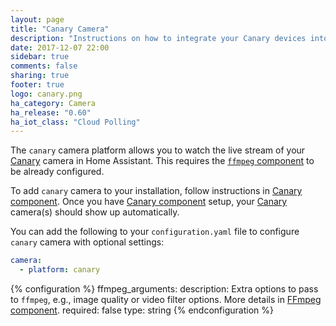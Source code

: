 ```yaml
---
layout: page
title: "Canary Camera"
description: "Instructions on how to integrate your Canary devices into Home Assistant."
date: 2017-12-07 22:00
sidebar: true
comments: false
sharing: true
footer: true
logo: canary.png
ha_category: Camera
ha_release: "0.60"
ha_iot_class: "Cloud Polling"
---
```


The `canary` camera platform allows you to watch the live stream of your [Canary](https://canary.is) camera in Home Assistant. This requires the [`ffmpeg` component](/components/ffmpeg/) to be already configured.

To add `canary` camera to your installation, follow instructions in [Canary component](/components/canary/). Once you have [Canary component](/components/canary/) setup, your [Canary](https://canary.is) camera(s) should show up automatically.

You can add the following to your `configuration.yaml` file to configure `canary` camera with optional settings:

```yaml
camera:
  - platform: canary
```

{% configuration %}
  ffmpeg_arguments:
    description: Extra options to pass to `ffmpeg`, e.g., image quality or video filter options. More details in [FFmpeg component](/components/ffmpeg).
    required: false
    type: string
{% endconfiguration %}
